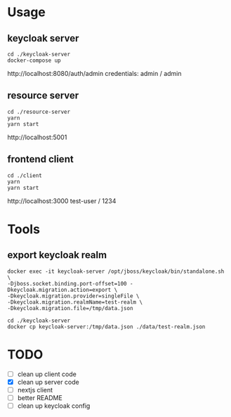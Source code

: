 # Usage

## keycloak server

```
cd ./keycloak-server
docker-compose up
```

http://localhost:8080/auth/admin
credentials: admin / admin

## resource server

```
cd ./resource-server
yarn
yarn start
```

http://localhost:5001

## frontend client

```
cd ./client
yarn
yarn start
```

http://localhost:3000
test-user / 1234

# Tools

## export keycloak realm

```
docker exec -it keycloak-server /opt/jboss/keycloak/bin/standalone.sh \
-Djboss.socket.binding.port-offset=100 -Dkeycloak.migration.action=export \
-Dkeycloak.migration.provider=singleFile \
-Dkeycloak.migration.realmName=test-realm \
-Dkeycloak.migration.file=/tmp/data.json

cd ./keycloak-server
docker cp keycloak-server:/tmp/data.json ./data/test-realm.json
```

# TODO

- [ ] clean up client code
- [x] clean up server code
- [ ] nextjs client
- [ ] better README
- [ ] clean up keycloak config
